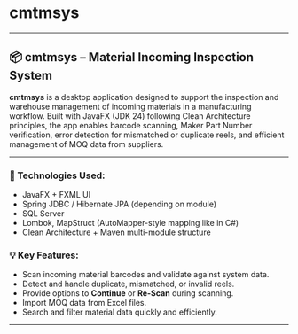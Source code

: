# cmtmsys
---

## 📦 cmtmsys – Material Incoming Inspection System

**cmtmsys** is a desktop application designed to support the inspection and warehouse management of incoming materials in a manufacturing workflow. Built with JavaFX (JDK 24) following Clean Architecture principles, the app enables barcode scanning, Maker Part Number verification, error detection for mismatched or duplicate reels, and efficient management of MOQ data from suppliers.

---

### 🔧 Technologies Used:
- JavaFX + FXML UI
- Spring JDBC / Hibernate JPA (depending on module)
- SQL Server
- Lombok, MapStruct (AutoMapper-style mapping like in C#)
- Clean Architecture + Maven multi-module structure

### 💡 Key Features:
- Scan incoming material barcodes and validate against system data.
- Detect and handle duplicate, mismatched, or invalid reels.
- Provide options to **Continue** or **Re-Scan** during scanning.
- Import MOQ data from Excel files.
- Search and filter material data quickly and efficiently.

---
